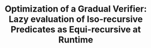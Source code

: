 ---
title: "Optimization of a Gradual Verifier: Lazy evaluation of Iso-recursive Predicates as Equi-recursive at Runtime"
authors: Jan-Paul Ramos-Dávila
type:
category: competition
conf: POPL SRC
in: "ACM SIGPLAN Symposium on Principles of Programming Languages"
year: 2024
month: January
dates: 17-19
---
